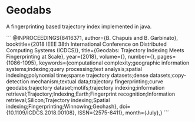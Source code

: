 # Geodabs

A fingerprinting based trajectory index implemented in java.

´´´
@INPROCEEDINGS{8416371, 
author={B. Chapuis and B. Garbinato}, 
booktitle={2018 IEEE 38th International Conference on Distributed Computing Systems (ICDCS)}, 
title={Geodabs: Trajectory Indexing Meets Fingerprinting at Scale}, 
year={2018}, 
volume={}, 
number={}, 
pages={1086-1095}, 
keywords={computational complexity;geographic information systems;indexing;query processing;text analysis;spatial indexing;polynomial time;sparse trajectory datasets;dense datasets;copy-detection mechanism;textual data;trajectory fingerprinting;curve geodabs;trajectory dataset;motifs;trajectory indexing;information retrieval;Trajectory;Indexing;Earth;Fingerprint recognition;Information retrieval;Silicon;Trajectory indexing;Spatial indexing;Fingerprinting;Winnowing;Geohash}, 
doi={10.1109/ICDCS.2018.00108}, 
ISSN={2575-8411}, 
month={July},}
´´´